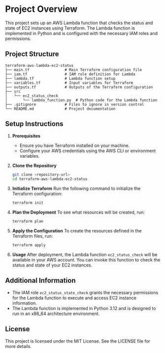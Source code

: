 # Project Overview

This project sets up an AWS Lambda function that checks the status and state of EC2 instances using Terraform. The Lambda function is implemented in Python and is configured with the necessary IAM roles and permissions.

## Project Structure

```
terraform-aws-lambda-ec2-status
├── main.tf                # Main Terraform configuration file
├── iam.tf                 # IAM role definition for Lambda
├── lambda.tf              # Lambda function setup
├── variables.tf           # Input variables for Terraform
├── outputs.tf             # Outputs of the Terraform configuration
├── src
│   └── ec2_status_check
│       └── lambda_function.py  # Python code for the Lambda function
├── .gitignore             # Files to ignore in version control
└── README.md              # Project documentation
```

## Setup Instructions

1. **Prerequisites**
   - Ensure you have Terraform installed on your machine.
   - Configure your AWS credentials using the AWS CLI or environment variables.

2. **Clone the Repository**
   ```bash
   git clone <repository-url>
   cd terraform-aws-lambda-ec2-status
   ```

3. **Initialize Terraform**
   Run the following command to initialize the Terraform configuration:
   ```bash
   terraform init
   ```

4. **Plan the Deployment**
   To see what resources will be created, run:
   ```bash
   terraform plan
   ```

5. **Apply the Configuration**
   To create the resources defined in the Terraform files, run:
   ```bash
   terraform apply
   ```

6. **Usage**
   After deployment, the Lambda function `ec2_status_check` will be available in your AWS account. You can invoke this function to check the status and state of your EC2 instances.

## Additional Information

- The IAM role `ec2_status_state_check` grants the necessary permissions for the Lambda function to execute and access EC2 instance information.
- The Lambda function is implemented in Python 3.12 and is designed to run in an x86_64 architecture environment.

## License

This project is licensed under the MIT License. See the LICENSE file for more details.
